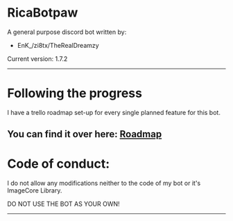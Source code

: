 # RicaBotpaw

A general purpose discord bot written by:
- EnK_/zi8tx/TheRealDreamzy

Current version: 1.7.2

----------
# Following the progress

I have a trello roadmap set-up for every single planned feature for this bot.

You can find it over here: [Roadmap](https://trello.com/b/n15qy5We/rica-botpaw-roadmap)
----------
# Code of conduct:

I do not allow any modifications neither to the code of my bot or it's ImageCore Library.

DO NOT USE THE BOT AS YOUR OWN!

---------
